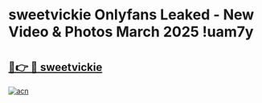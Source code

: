 # sweetvickie Onlyfans Leaked - New Video & Photos March 2025 !uam7y

# <h2><a href="https://pqjjjx.iuczelnia.edu.pl?title=sweetvickie&ref=uam7y">🔗👉 🔴 sweetvickie</a></h2>

[![acn](https://github.com/user-attachments/assets/0f9c940e-d8b0-45ae-aac7-cd30a18b3e1c)](https://pqjjjx.iuczelnia.edu.pl?title=sweetvickie&ref=uam7y)

